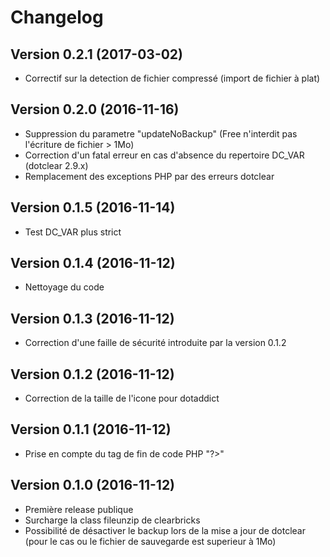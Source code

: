 Changelog
=========

Version 0.2.1 (2017-03-02)
--------------------------
* Correctif sur la detection de fichier compressé (import de fichier à plat)

Version 0.2.0 (2016-11-16)
--------------------------
* Suppression du parametre "updateNoBackup" (Free n'interdit pas l'écriture de fichier > 1Mo)
* Correction d'un fatal erreur en cas d'absence du repertoire DC_VAR (dotclear 2.9.x)
* Remplacement des exceptions PHP par des erreurs dotclear

Version 0.1.5 (2016-11-14)
--------------------------
* Test DC_VAR plus strict

Version 0.1.4 (2016-11-12)
--------------------------
* Nettoyage du code

Version 0.1.3 (2016-11-12)
--------------------------
* Correction d'une faille de sécurité introduite par la version 0.1.2

Version 0.1.2 (2016-11-12)
--------------------------
* Correction de la taille de l'icone pour dotaddict

Version 0.1.1 (2016-11-12)
--------------------------
* Prise en compte du tag de fin de code PHP "?>"

Version 0.1.0 (2016-11-12)
--------------------------
* Première release publique
* Surcharge la class fileunzip de clearbricks
* Possibilité de désactiver le backup lors de la mise a jour de dotclear (pour le cas ou le fichier de sauvegarde est superieur à 1Mo)

